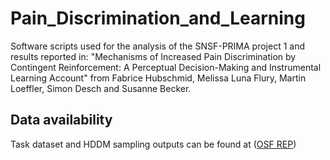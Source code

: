 # Pain_Discrimination_and_Learning
Software scripts used for the analysis of the SNSF-PRIMA project 1 and results reported in:
"Mechanisms of Increased Pain Discrimination by Contingent Reinforcement: A Perceptual Decision-Making and Instrumental Learning Account"
from Fabrice Hubschmid, Melissa Luna Flury, Martin Loeffler, Simon Desch and Susanne Becker.

## Data availability
Task dataset and HDDM sampling outputs can be found at ([OSF REP](https://osf.io/4sw7y/))

